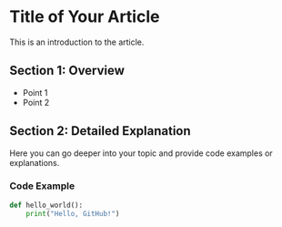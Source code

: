 # Title of Your Article

This is an introduction to the article.

## Section 1: Overview
- Point 1
- Point 2

## Section 2: Detailed Explanation
Here you can go deeper into your topic and provide code examples or explanations.

### Code Example
```python
def hello_world():
    print("Hello, GitHub!")
